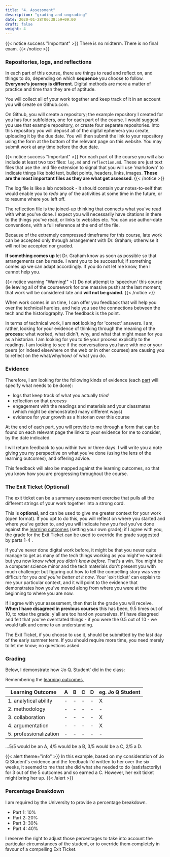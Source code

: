 ```yaml
---
title: "4. Assessment"
description: "grading and ungrading"
date: 2020-01-28T00:38:59+09:00
draft: false
weight: 4
---
```

{{< notice success "Important" >}}
There is no midterm. There is no final exam.
{{< /notice >}}

### Repositories, logs, and reflections

In each part of this course, there are things to read and reflect on, and things to do, depending on which **sequence** you choose to follow. **Everyone's journey is different**. Digital methods are more a matter of practice and time than they are of aptitude.

You will collect all of your work together and keep track of it in an account you will create on Github.com.

On Github, you will create a repository; the example repository I created for you has four subfolders, one for each part of the course. I would suggest you use that example repository, or create four separate repositories. Into this repository you will deposit all of the digital ephemera you create, uploading it by the due date. You will then submit the link to your repository using the form at the bottom of the relevant page on this website. You may submit work at any time before the due date.

{{< notice success "Important" >}}
For each part of the course you will also include at least two text files: `log.md` and `reflection.md`. These are just text files that use the .md file extension to signal that you will use 'markdown' to indicate things like bold text, bullet points, headers, links, images. **These are the most important files as they are what get assessed**.
{{< /notice >}}

The log file is like a lab notebook - it should contain your notes-to-self that would enable you to _redo_ any of the activities at some time in the future, or to resume where you left off.

The reflection file is the joined-up thinking that connects what you've read with what you've done. I expect you will necessarily have citations in there to the things you've read, or links to websites etc. You can use author-date conventions, with a full reference at the end of the file.

Because of the extremely compressed timeframe for this course, late work can be accepted only through arrangement with Dr. Graham; otherwise it will not be accepted nor graded.

**If something comes up** let Dr. Graham know as soon as possible so that arrangements can be made. I want you to be successful; if something comes up we can adapt accordingly. If you do not let me know, then I cannot help you.

{{< notice warning "Warning!" >}}
Do not attempt to 'speedrun' this course (ie leaving all of the coursework for one massive push) at the last moment; that work will be considered late and **will not be graded**.
{{< /notice >}}

When work comes in on time, I can offer you feedback that will help you over the technical hurdles, and help you see the connections between the tech and the historiography. The feedback is the point.

In terms of technical work, I am **not** looking for 'correct' answers. I am, rather, looking for your evidence of thinking through the meaning of the **process**: what worked, what didn't, why, and what that might mean for you as a historian. I am looking for you to tie your process explicitly to the readings. I am looking to see if the conversations you have with me or your peers (or indeed elsewhere on the web or in other courses) are causing you to reflect on the what/why/how/ of what you do.

### Evidence

Therefore, I am looking for the following kinds of evidence (each [part](/week) will specify what needs to be done):

+ logs that keep track of what you actually _tried_
+ reflection on that _process_
+ engagement with the readings and materials and your classmates (which might be demonstrated many different ways)
+ evidence for your growth as a historian over this course

At the end of each part, you will provide to me through a form that can be found on each relevant page the links to your evidence for me to consider, by the date indicated.

I will return feedback to you within two or three days. I will write you a note giving you my perspective on what you've done (using the lens of the learning outcomes), and offering advice.

This feedback will also be mapped against the learning outcomes, so that you know how you are progressing throughout the course.

### The Exit Ticket (Optional)

The exit ticket can be a summary assessment exercise that pulls all the different strings of your work together into a strong cord.

This is **optional**, and can be used to give me greater context for your work (open format). If you opt to do this, you will reflect on where you started and where you've gotten to, and you will indicate how you feel you've done against the [learning outcomes](docs/2-learning-outcomes) (setting your own grade); if I agree with you, the grade for the Exit Ticket can be used to override the grade suggested by parts 1-4 .  

 If you've never done digital work before, it might be that you never quite manage to get as many of the tech things working as you might've wanted: but you now know _what you didn't know before_. That's a win. You might be a computer science minor and the tech materials don't present you with much challenge: but figuring out how to tell the compelling story was very difficult for you _and you're better at it now_. Your 'exit ticket' can explain to me your particular context, and it will point to the evidence that demonstrates how you've moved along from where you were at the beginning to where you are now.

 If I agree with your assessment, then that is the grade you will receive. **When I have disagreed in previous courses** this has been, 9.5 times out of 10, to _raise_ the grade: y'all are too hard on yourselves. If I have disagreed and felt that you've overstated things - if you were the 0.5 out of 10 - we would talk and come to an understanding.

 The Exit Ticket, if you choose to use it, should be submitted by the last day of the early summer term. If you should require more time, you need merely to let me know; no questions asked.

### Grading

Below, I demonstrate how 'Jo Q. Student' did in the class:

Remembering the [learning outcomes](2-docs/learning-outcomes),

|Learning Outcome|A|B|C|D|eg. Jo Q Student|
|----------------|-|-|-|-|-|
|1. analytical ability|-|-|-|-|X|
|2. methodology|-|-|-|-|-|
|3. collaboration|-|-|-|-|X|
|4. argumentation|-|-|-|-|X|
|5. professionalization|-|-|-|-|-|

...5/5 would be an A, 4/5 would be a B, 3/5 would be a C, 2/5 a D.

{{< alert theme="info" >}}
In this example, based on my consideration of Jo Q Student's evidence and the feedback I'd written to her over the six weeks, it seemed to me that she did what she needed to do (satisfactorily) for 3 out of the 5 outcomes and so earned a C. However, her exit ticket might bring her up.
{{< /alert >}}

### Percentage Breakdown

I am required by the University to provide a percentage breakdown.

+ Part 1: 10%
+ Part 2: 20%
+ Part 3: 30%
+ Part 4: 40%

I reserve the right to adjust those percentages to take into account the particular circumstances of the student, or to override them completely in favour of a compelling Exit Ticket.
